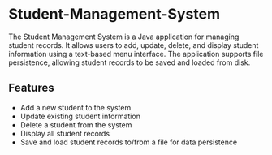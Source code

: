 # Student-Management-System


The Student Management System is a Java application for managing student records. It allows users to add, update, delete, and display student information using a text-based menu interface. The application supports file persistence, allowing student records to be saved and loaded from disk.

## Features

- Add a new student to the system
- Update existing student information
- Delete a student from the system
- Display all student records
- Save and load student records to/from a file for data persistence

